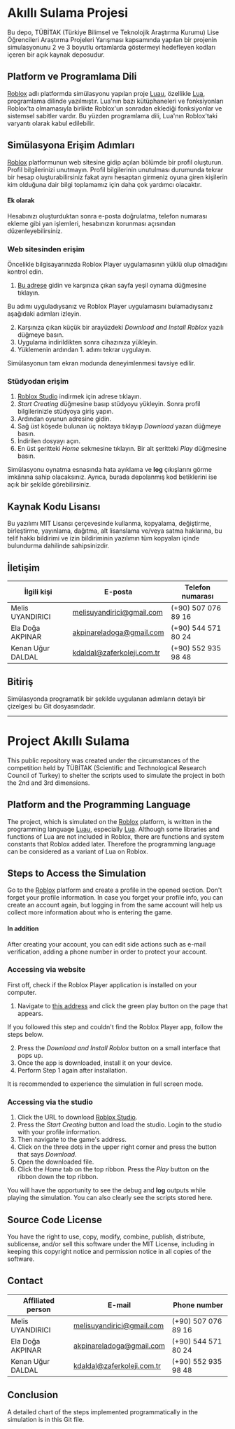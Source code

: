 # Akıllı Sulama Projesi

Bu depo, TÜBİTAK (Türkiye Bilimsel ve Teknolojik Araştırma Kurumu) Lise Öğrencileri Araştırma Projeleri Yarışması kapsamında yapılan bir projenin simulasyonunu 2 ve 3 boyutlu ortamlarda göstermeyi hedefleyen kodları içeren bir açık kaynak deposudur. 

## Platform ve Programlama Dili

<a href="https://tr.wikipedia.org/wiki/Roblox" target="_blank">Roblox</a> adlı platformda simülasyonu yapılan proje <a href="https://luau-lang.org" target="_blank">Luau</a>, özellikle <a href="https://tr.wikipedia.org/wiki/Lua" target="_blank">Lua</a>, programlama dilinde yazılmıştır. Lua'nın bazı kütüphaneleri ve fonksiyonları Roblox'ta olmamasıyla birlikte Roblox'un sonradan eklediği fonksiyonlar ve sistemsel sabitler vardır. Bu yüzden programlama dili, Lua'nın Roblox'taki varyantı olarak kabul edilebilir.

## Simülasyona Erişim Adımları

<a href="https://www.roblox.com" target="_blank">Roblox</a> platformunun web sitesine gidip açılan bölümde bir profil oluşturun. Profil bilgilerinizi unutmayın. Profil bilgilerinin unutulması durumunda tekrar bir hesap oluşturabilirsiniz fakat aynı hesaptan girmeniz oyuna giren kişilerin kim olduğuna dair bilgi toplamamız için daha çok yardımcı olacaktır.

#### Ek olarak

Hesabınızı oluşturduktan sonra e-posta doğrulatma, telefon numarası ekleme gibi yan işlemleri, hesabınızın korunması açısından düzenleyebilirsiniz.

### Web sitesinden erişim

Öncelikle bilgisayarınızda Roblox Player uygulamasının yüklü olup olmadığını kontrol edin.

1) <a href="https://www.roblox.com/games/11105019118" target="_blank">Bu adrese</a> gidin ve karşınıza çıkan sayfa yeşil oynama düğmesine tıklayın.

Bu adımı uyguladıysanız ve Roblox Player uygulamasını bulamadıysanız aşağıdaki adımları izleyin.

   2) Karşınıza çıkan küçük bir arayüzdeki *Download and Install Roblox* yazılı düğmeye basın.
   3) Uygulama indirildikten sonra cihazınıza yükleyin.
   4) Yüklemenin ardından 1. adımı tekrar uygulayın.
   
Simülasyonun tam ekran modunda deneyimlenmesi tavsiye edilir.

### Stüdyodan erişim

1) [Roblox Studio](https://www.roblox.com/create) indirmek için adrese tıklayın.
2) *Start Creating* düğmesine basıp stüdyoyu yükleyin. Sonra profil bilgilerinizle stüdyoya giriş yapın.
3) Ardından oyunun adresine gidin.
4) Sağ üst köşede bulunan üç noktaya tıklayıp *Download* yazan düğmeye basın.
5) İndirilen dosyayı açın.
6) En üst şeritteki *Home* sekmesine tıklayın. Bir alt şeritteki *Play* düğmesine basın. 

Simülasyonu oynatma esnasında hata ayıklama ve **log** çıkışlarını görme imkânına sahip olacaksınız. Ayrıca, burada depolanmış kod betiklerini ise açık bir şekilde görebilirsiniz.

##  Kaynak Kodu Lisansı

Bu yazılımı MIT Lisansı çerçevesinde kullanma, kopyalama, değiştirme, birleştirme, yayınlama, dağıtma, alt lisanslama ve/veya satma haklarına, bu telif hakkı bildirimi ve izin bildiriminin yazılımın tüm kopyaları içinde bulundurma dahilinde sahipsinizdir.

## İletişim

| İlgili kişi | E-posta | Telefon numarası |
| --- | --- | --- |
| Melis UYANDIRICI | melisuyandirici@gmail.com | (+90) 507 076 89 16|
| Ela Doğa AKPINAR | akpinareladoga@gmail.com | (+90) 544 571 80 24 |
| Kenan Uğur DALDAL | kdaldal@zaferkoleji.com.tr | (+90) 552 935 98 48 |

## Bitiriş

Simülasyonda programatik bir şekilde uygulanan adımların detaylı bir çizelgesi bu Git dosyasındadır.


---

# Project Akıllı Sulama

This public repository was created under the circumstances of the competition held by TÜBİTAK (Scientific and Technological Research Council of Turkey) to shelter the scripts used to simulate the project in both the 2nd and 3rd dimensions. 

## Platform and the Programming Language

The project, which is simulated on the <a href="https://tr.wikipedia.org/wiki/Roblox" target="_blank">Roblox</a> platform, is written in the programming language <a href="https://luau-lang.org" target="_blank">Luau</a>, especially <a href="https://tr.wikipedia.org/wiki/Lua" target="_blank">Lua</a>. Although some libraries and functions of Lua are not included in Roblox, there are functions and system constants that Roblox added later. Therefore the programming language can be considered as a variant of Lua on Roblox.

## Steps to Access the Simulation

Go to the <a href="https://www.roblox.com" target="_blank">Roblox</a> platform and create a profile in the opened section. Don't forget your profile information. In case you forget your profile info, you can create an account again, but logging in from the same account will help us collect more information about who is entering the game.

#### In addition

After creating your account, you can edit side actions such as e-mail verification, adding a phone number in order to protect your account.

### Accessing via website

First off, check if the Roblox Player application is installed on your computer.

1) Navigate to <a href="https://www.roblox.com/games/11105019118" target="_blank">this address</a> and click the green play button on the page that appears.

If you followed this step and couldn't find the Roblox Player app, follow the steps below.

   2) Press the *Download and Install Roblox* button on a small interface that pops up.
   3) Once the app is downloaded, install it on your device.
   4) Perform Step 1 again after installation.
   
   It is recommended to experience the simulation in full screen mode.

### Accessing via the studio

1) Click the URL to download <a href="https://www.roblox.com/create" target="_blank">Roblox Studio</a>.
2) Press the *Start Creating* button and load the studio. Login to the studio with your profile information.
3) Then navigate to the game's address.
4) Click on the three dots in the upper right corner and press the button that says *Download*.
5) Open the downloaded file.
6) Click the *Home* tab on the top ribbon. Press the *Play* button on the ribbon down the top ribbon.

You will have the opportunity to see the debug and **log** outputs while playing the simulation. You can also clearly see the scripts stored here.

## Source Code License

You have the right to use, copy, modify, combine, publish, distribute, sublicense, and/or sell this software under the MIT License, including in keeping this copyright notice and permission notice in all copies of the software.

## Contact

| Affiliated person | E-mail | Phone number |
| --- | --- | --- |
| Melis UYANDIRICI | melisuyandirici@gmail.com | (+90) 507 076 89 16|
| Ela Doğa AKPINAR | akpinareladoga@gmail.com | (+90) 544 571 80 24 |
| Kenan Uğur DALDAL | kdaldal@zaferkoleji.com.tr | (+90) 552 935 98 48 |

## Conclusion

A detailed chart of the steps implemented programmatically in the simulation is in this Git file.

